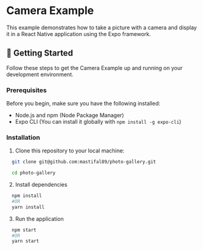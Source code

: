 # Camera Example

This example demonstrates how to take a picture with a camera and display it in a React Native application using the Expo framework.

## 🚀 Getting Started

Follow these steps to get the Camera Example up and running on your development environment.

### Prerequisites

Before you begin, make sure you have the following installed:

- Node.js and npm (Node Package Manager)
- Expo CLI (You can install it globally with `npm install -g expo-cli`)

### Installation

1. Clone this repository to your local machine:

```bash
  git clone git@github.com:mastifal89/photo-gallery.git

  cd photo-gallery
```

2. Install dependencies

```bash
  npm install
  #OR
  yarn install
  ```

3. Run the application

```bash
  npm start
  #OR
  yarn start
```

